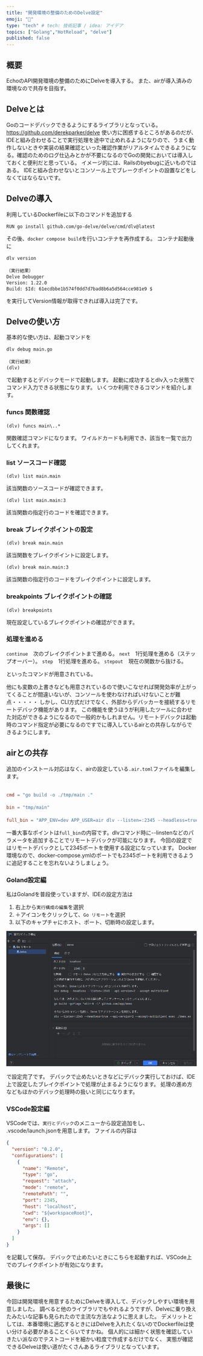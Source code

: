 ```yaml
---
title: "開発環境の整備のためのDelve設定"
emoji: "🕌"
type: "tech" # tech: 技術記事 / idea: アイデア
topics: ["Golang","HotReload", "delve"]
published: false
---
```


## 概要

EchoのAPI開発環境の整備のためにDelveを導入する。
また、airが導入済みの環境なので共存を目指す。

## Delveとは

Goのコードデバックできるようにするライブラリとなっている。
https://github.com/derekparker/delve
使い方に困惑するところがあるのだが、IDEと組み合わせることで実行処理を途中で止めれるようになりので、うまく動作しないときや実装の結果確認といった確認作業がリアルタイムできるようになる。確認のためのログ仕込みとかが不要になるのでGoの開発においては導入しておくと便利だと思っている。
イメージ的には、Railsのbyebugに近いものではある。
IDEと組み合わせないとコンソール上でブレークポイントの設置などをしなくてはならないです。

## Delveの導入

利用しているDockerfileに以下のコマンドを追加する

``` 
RUN go install github.com/go-delve/delve/cmd/dlv@latest
```

その後、`docker compose build`を行いコンテナを再作成する。
コンテナ起動後に

```
dlv version

（実行結果）
Delve Debugger
Version: 1.22.0
Build: $Id: 61ecdbbe1b574f0dd7d7bad8b6a5d564cce981e9 $
```

を実行してVersion情報が取得できれば導入は完了です。

## Delveの使い方

基本的な使い方は、起動コマンドを

```
dlv debug main.go

（実行結果）
(dlv) 
```

で起動するとデバックモードで起動します。
起動に成功するとdlv入った状態でコマンド入力できる状態になります。
いくつか利用できるコマンドを紹介します。

### funcs 関数確認

```
(dlv) funcs main\..*
```

関数確認コマンドになります。
ワイルドカードも利用でき、該当を一覧で出力してくれます。

### list ソースコード確認

```
(dlv) list main.main
```

該当関数のソースコードが確認できます。

```
(dlv) list main.main:3
```

該当関数の指定行のコードを確認できます。

### break ブレイクポイントの設定

```
(dlv) break main.main
```

該当関数をブレイクポイントに設定します。

```
(dlv) break main.main:3
```

該当関数の指定行のコードをブレイクポイントに設定します。

### breakpoints ブレイクポイントの確認

```
(dlv) breakpoints
```

現在設定しているブレイクポイントの確認ができます。

### 処理を進める

`continue`　次のブレイクポイントまで進める。
`next`　1行処理を進める（ステップオーバー）。
`step`　1行処理を進める。
`stepout`　現在の関数から抜ける。

といったコマンドが用意されている。


他にも変数の上書きなども用意されているので使いこなせれば開発効率が上がってくることが間違いないが、コンソールを使わなければいけないことが難点・・・・・
しかし、CLI方式だけでなく、外部からデバッカーを接続するリモートデバック機能があります。
この機能を使うほうが利用したツールに合わせた対応ができるようになるので一般的かもしれません。リモートデバックは起動時のコマンド指定が必要になるのですでに導入しているairとの共存しながらできるようにします。

## airとの共存

追加のインストール対応はなく、airの設定している`.air.toml`ファイルを編集します。

``` toml

cmd = "go build -o ./tmp/main ."

bin = "tmp/main"

full_bin = "APP_ENV=dev APP_USER=air dlv --listen=:2345 --headless=true --api-version=2 --accept-multiclient exec --continue ./tmp/main"
```

一番大事なポイントは`full_bin`の内容です。dlvコマンド時に--linstenなどのパラメータを追加することでリモートデバックが可能になります。
今回の設定ではリモートデバックとして2345ポートを使用する設定になっています。
Docker環境なので、docker-compose.ymlのポートでも2345ポートを利用できるように追記することを忘れないようしましょう。

### Goland設定編

私はGolandを普段使っていますが、IDEの設定方法は
1. 右上から`実行構成の編集`を選択
2. ＋アイコンをクリックして、`Go リモート`を選択
3. 以下のキャプチャにホスト、ポート、切断時の設定します。

![設定画面](/images/develop_delve/image.png)

で設定完了です。
デバックで止めたいときなどにデバック実行しておけば、IDE上で設定したブレイクポイントで処理が止まるようになります。
処理の進め方などもほかのデバック処理時の扱いと同じになります。

### VSCode設定編

VSCodeでは、`実行とデバック`のメニューから設定追加をし、
.vscode/launch.jsonを用意します。
ファイルの内容は

``` json
{
  "version": "0.2.0",
  "configurations": [
    {
      "name": "Remote",
      "type": "go",
      "request": "attach",
      "mode": "remote",
      "remotePath": "",
      "port": 2345,
      "host": "localhost",
      "cwd": "${workspaceRoot}",
      "env": {},
      "args": []
    }
  ]
}
```

を記載して保存。
デバックで止めたいときにこちらを起動すれば、VSCode上でのブレイクポイントが有効になります。

## 最後に

今回は開発環境を用意するためにDelveを導入して、デバックしやすい環境を用意しました。
調べると他のライブラリでもやれるようですが、Delveに乗り換えたみたいな記事も見られたので主流な方法なように思えました。
デメリットとしては、本番環境に適応するときにはDelveを入れたくないのでDockerfileは使い分ける必要があることくらいですかね。
個人的には細かく状態を確認していきたい派なのでテストコードを細かい粒度で作成するだけでなく、
実態が確認できるDelveは使い道がたくさんあるライブラリとなっています。
